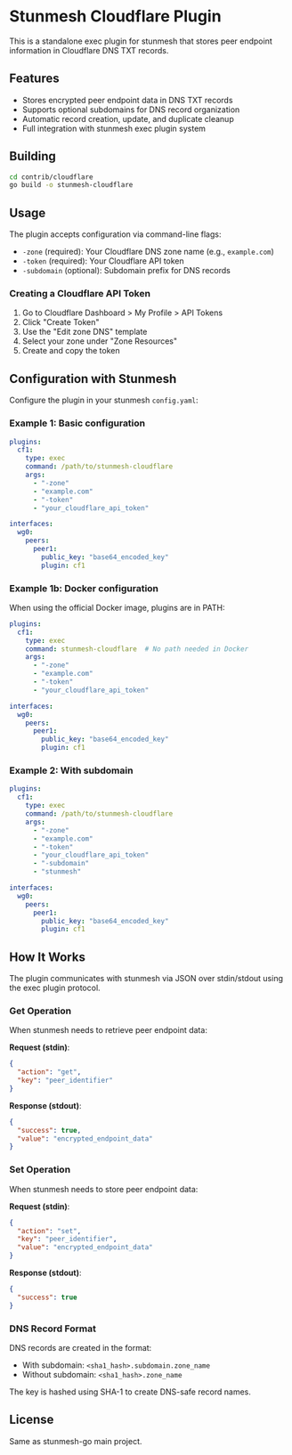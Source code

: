 # Stunmesh Cloudflare Plugin

This is a standalone exec plugin for stunmesh that stores peer endpoint information in Cloudflare DNS TXT records.

## Features

- Stores encrypted peer endpoint data in DNS TXT records
- Supports optional subdomains for DNS record organization
- Automatic record creation, update, and duplicate cleanup
- Full integration with stunmesh exec plugin system

## Building

```bash
cd contrib/cloudflare
go build -o stunmesh-cloudflare
```

## Usage

The plugin accepts configuration via command-line flags:

- `-zone` (required): Your Cloudflare DNS zone name (e.g., `example.com`)
- `-token` (required): Your Cloudflare API token
- `-subdomain` (optional): Subdomain prefix for DNS records

### Creating a Cloudflare API Token

1. Go to Cloudflare Dashboard > My Profile > API Tokens
2. Click "Create Token"
3. Use the "Edit zone DNS" template
4. Select your zone under "Zone Resources"
5. Create and copy the token

## Configuration with Stunmesh

Configure the plugin in your stunmesh `config.yaml`:

### Example 1: Basic configuration

```yaml
plugins:
  cf1:
    type: exec
    command: /path/to/stunmesh-cloudflare
    args:
      - "-zone"
      - "example.com"
      - "-token"
      - "your_cloudflare_api_token"

interfaces:
  wg0:
    peers:
      peer1:
        public_key: "base64_encoded_key"
        plugin: cf1
```

### Example 1b: Docker configuration

When using the official Docker image, plugins are in PATH:

```yaml
plugins:
  cf1:
    type: exec
    command: stunmesh-cloudflare  # No path needed in Docker
    args:
      - "-zone"
      - "example.com"
      - "-token"
      - "your_cloudflare_api_token"

interfaces:
  wg0:
    peers:
      peer1:
        public_key: "base64_encoded_key"
        plugin: cf1
```

### Example 2: With subdomain

```yaml
plugins:
  cf1:
    type: exec
    command: /path/to/stunmesh-cloudflare
    args:
      - "-zone"
      - "example.com"
      - "-token"
      - "your_cloudflare_api_token"
      - "-subdomain"
      - "stunmesh"

interfaces:
  wg0:
    peers:
      peer1:
        public_key: "base64_encoded_key"
        plugin: cf1
```

## How It Works

The plugin communicates with stunmesh via JSON over stdin/stdout using the exec plugin protocol.

### Get Operation

When stunmesh needs to retrieve peer endpoint data:

**Request (stdin)**:
```json
{
  "action": "get",
  "key": "peer_identifier"
}
```

**Response (stdout)**:
```json
{
  "success": true,
  "value": "encrypted_endpoint_data"
}
```

### Set Operation

When stunmesh needs to store peer endpoint data:

**Request (stdin)**:
```json
{
  "action": "set",
  "key": "peer_identifier",
  "value": "encrypted_endpoint_data"
}
```

**Response (stdout)**:
```json
{
  "success": true
}
```

### DNS Record Format

DNS records are created in the format:
- With subdomain: `<sha1_hash>.subdomain.zone_name`
- Without subdomain: `<sha1_hash>.zone_name`

The key is hashed using SHA-1 to create DNS-safe record names.

## License

Same as stunmesh-go main project.
